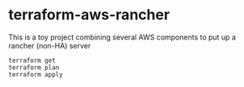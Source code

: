 # terraform-aws-rancher

This is a toy project combining several AWS components to put up a rancher (non-HA) server

```
terraform get
terraform plan
terraform apply
```
